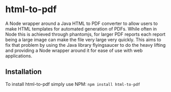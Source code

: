 html-to-pdf
===========

A Node wrapper around a Java HTML to PDF converter to allow users to make HTML templates for automated generation of PDFs. While often in Node this is achieved through phantomjs, for larger PDF reports each report being a large image can make the file very large very quickly. This aims to fix that problem by using the Java library flyingsaucer to do the heavy lifting and providing a Node wrapper around it for ease of use with web applications.

## Installation ##
To install html-to-pdf simply use NPM:
`npm install html-to-pdf`
